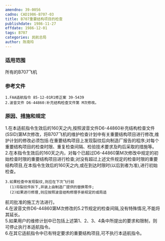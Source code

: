 ```yaml
---
amendno: 39-0056  
cadno: CAD1986-B707-03  
title: B707重要结构项目的检查  
publishdate: 1986-11-27  
effdate: 1986-12-01  
tags: B707  
categories: 民航总局  
author: 陈南玲  
---
```

  
### 适用范围  
所有的B707飞机  
  
<!--more-->  
### 参考文件  
    1.FAA适航指令 85-12-01R1修正案 39-5439  
    2.波音文件 D6-44860:补充结构检查文件第 M次修改。  
  
### 原因、措施和规定  
 1.在本适航指令生效后的160天之内,按照波音文件D6-44860补充结构检查文件(SSID)第M次修改，将B707飞机的维护检查计划中有关重要结构项目进行修改,维护计划的修改必须包括:在重要结构项目上发现裂纹后向制造厂报告的程序;对每个重要结构项目的检查时限、重复检查间隔、检验技术要求及昀后采取的措施等。  
    2.在本指令生效后的160天之内，对每个已超过D6-44860第M次修改中规定的初始检查时限的重要结构项目进行检查;对没有超过上述文件规定的检查时限的重要结构项目,在本指令生效后的160天之内,或在到达时限时(以后到者为准),进行初始检查。  
  
    3.如果检查中发现裂纹,则应在下次飞行前  
      (1)将裂纹件拆下,并装上由制造厂提供的替换零件;  
      (2)如果进行修理,则应按照波音结构修理手册规定的或局适  
  
  
航司批准的施工方法进行。  
    4.在波音文件D6-44860第M次修改的5.2节规定的检查间隔,没有特殊情况,不能将其延长。  
    5.如果用户的维修计划中已包括上述第1、2、3、4条中所提出的要求和限制，则可停止执行本适航指令。  
    6.在其它适航指令中已有特定要求的重要结构项目,可不执行本适航指令。  
  
